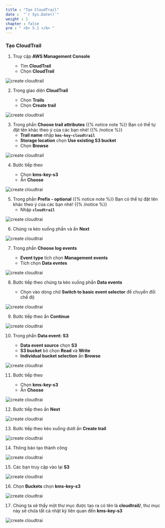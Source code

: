 ```yaml
---
title : "Tạo CloudTrail"
date :  "`r Sys.Date()`" 
weight : 1
chapter : false
pre : " <b> 5.1 </b> "
---
```


### Tạo CloudTrail

1. Truy cập **AWS Management Console**

   - Tìm **CloudTrail**
   - Chọn **CloudTrail**

![create cloudtrail](/images/5.create-cloudtrail/5.1create-cloudtrail/0001.png?width=90pc)

2. Trong giao diện **CloudTrail**

   - Chọn **Trails**
   - Chọn **Create trail**
  
![create cloudtrail](/images/5.create-cloudtrail/5.1create-cloudtrail/0002.png?width=90pc)

3. Trong phần **Choose trail attributes**
{{% notice note %}}
Bạn có thể tự đặt tên khác theo ý của các bạn nhé!
{{% /notice %}}
    - **Trail name** nhập **```kms-key-cloudtrail```**
    - **Storage location** chọn **Use existing S3 bucket**
    - Chọn **Browse**

![create cloudtrail](/images/5.create-cloudtrail/5.1create-cloudtrail/0003.png?width=90pc)


4. Bước tiếp theo

    - Chọn **kms-key-s3**
    - Ấn **Choose**

![create cloudtrai](/images/5.create-cloudtrail/5.1create-cloudtrail/0004.png?width=90pc)

5. Trong phần **Prefix - optional**
{{% notice note %}}
Bạn có thể tự đặt tên khác theo ý của các bạn nhé!
{{% /notice %}}
    - Nhập **```cloudtrail```**

![create cloudtrai](/images/5.create-cloudtrail/5.1create-cloudtrail/0005.png?width=90pc)

6. Chúng ra kéo xuống phần và ấn **Next**

![create cloudtrai](/images/5.create-cloudtrail/5.1create-cloudtrail/0006.png?width=90pc)

7. Trong phần **Choose log events**

    - **Event type** tích chọn **Management events**
    - Tích chọn **Data evntes**

![create cloudtrai](/images/5.create-cloudtrail/5.1create-cloudtrail/0007.png?width=90pc)

8. Bước tiếp theo chúng ta kéo xuống phần **Data events**

    - Chọn vào dòng chữ **Switch to basic event selector** để chuyển đổi chế độ

![create cloudtrai](/images/5.create-cloudtrail/5.1create-cloudtrail/0008.png?width=90pc)

9. Bước tiếp theo ấn **Continue**

![create cloudtrai](/images/5.create-cloudtrail/5.1create-cloudtrail/0009.png?width=90pc)

10. Trong phần **Data event: S3**

    - **Data event source** chọn **S3**
    - **S3 bucket** bỏ chọn **Read** và **Write**
    - **Individual bucket selection** ấn **Browse**

![create cloudtrai](/images/5.create-cloudtrail/5.1create-cloudtrail/0010.png?width=90pc)


11. Bước tiếp theo

    - Chọn **kms-key-s3**
    - Ấn **Choose**

![create cloudtrai](/images/5.create-cloudtrail/5.1create-cloudtrail/0011.png?width=90pc)

12. Bước tiếp theo ấn **Next**

![create cloudtrai](/images/5.create-cloudtrail/5.1create-cloudtrail/0012.png?width=90pc)

13. Bước tiếp theo kéo xuống dưới ấn **Create trail**

![create cloudtrai](/images/5.create-cloudtrail/5.1create-cloudtrail/0013.png?width=90pc)

14. Thông báo tạo thành công

![create cloudtrai](/images/5.create-cloudtrail/5.1create-cloudtrail/0014.png?width=90pc)

15. Các bạn truy cập vào lại **S3**

![create cloudtrai](/images/5.create-cloudtrail/5.1create-cloudtrail/0015.png?width=90pc)

16. Chọn **Buckets** chọn **kms-key-s3**

![create cloudtrai](/images/5.create-cloudtrail/5.1create-cloudtrail/0016.png?width=90pc)

17. Chúng ta sẽ thấy một thư mục được tạo ra có tên là **cloudtrail/**, thư mục này sẽ chứa tất cả nhật ký liên quan đến **kms-key-s3**

![create cloudtrai](/images/5.create-cloudtrail/5.1create-cloudtrail/0017.png?width=90pc)
